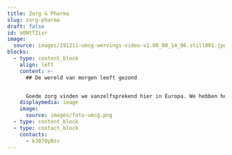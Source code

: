 ```yaml
---
title: Zorg & Pharma
slug: zorg-pharma
draft: false
id: o0NtTZixr
image:
  source: images/191211-umcg-wervings-video-v1.00_00_14_06.still001.jpg
blocks:
  - type: content_block
    align: left
    content: >-
      ## De wereld van morgen leeft gezond


      Goede zorg vinden we vanzelfsprekend hier in Europa. We hebben het hier fantastisch voor elkaar. Dat betekent ook dat er tijd en geld is voor onderzoek die weer kan worden gebruikt in de rest van de wereld. Om ook wereldwijd ziektes uit te bannen is goede pharmaceutische industrie belangrijk. Daarom werken wij graag samen met zorg & pharma bedrijven om doorbraken en oplossingen te communiceren door middel van interactieve brochures, animatiefilms en videofilms. Onze specialist op het gebied van zorg en pharma is Victor. Bel hem gerust voor vrijblijvend advies op maat 085 - 273 8331.
    displaymedia: image
    image:
      source: images/foto-umcg.png
  - type: content_block
  - type: contact_block
    contacts:
      - kJ07QyNzs
---
```


